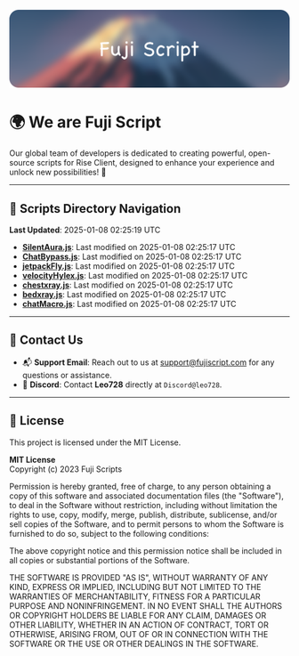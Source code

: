 ![Banner](.github/b.webp)

# 🌍 **We are Fuji Script**

Our global team of developers is dedicated to creating powerful, open-source scripts for Rise Client, designed to enhance your experience and unlock new possibilities! 🌟

---
<!-- SCRIPTS_NAVIGATION_START -->
## 📂 **Scripts Directory Navigation**

**Last Updated**: 2025-01-08 02:25:19 UTC

- **[SilentAura.js](scripts/SilentAura.js)**: Last modified on 2025-01-08 02:25:17 UTC
- **[ChatBypass.js](scripts/ChatBypass.js)**: Last modified on 2025-01-08 02:25:17 UTC
- **[jetpackFly.js](scripts/jetpackFly.js)**: Last modified on 2025-01-08 02:25:17 UTC
- **[velocityHylex.js](scripts/velocityHylex.js)**: Last modified on 2025-01-08 02:25:17 UTC
- **[chestxray.js](scripts/chestxray.js)**: Last modified on 2025-01-08 02:25:17 UTC
- **[bedxray.js](scripts/bedxray.js)**: Last modified on 2025-01-08 02:25:17 UTC
- **[chatMacro.js](scripts/chatMacro.js)**: Last modified on 2025-01-08 02:25:17 UTC

<!-- SCRIPTS_NAVIGATION_END -->

---

## 💬 **Contact Us**  
- 📬 **Support Email**: Reach out to us at [support@fujiscript.com](mailto:support@fujiscript.com) for any questions or assistance.  
- 💬 **Discord**: Contact **Leo728** directly at `Discord@leo728`.

---

## 📜 **License**

This project is licensed under the MIT License.  

**MIT License**  
Copyright (c) 2023 Fuji Scripts  

Permission is hereby granted, free of charge, to any person obtaining a copy of this software and associated documentation files (the "Software"), to deal in the Software without restriction, including without limitation the rights to use, copy, modify, merge, publish, distribute, sublicense, and/or sell copies of the Software, and to permit persons to whom the Software is furnished to do so, subject to the following conditions:  

The above copyright notice and this permission notice shall be included in all copies or substantial portions of the Software.  

THE SOFTWARE IS PROVIDED "AS IS", WITHOUT WARRANTY OF ANY KIND, EXPRESS OR IMPLIED, INCLUDING BUT NOT LIMITED TO THE WARRANTIES OF MERCHANTABILITY, FITNESS FOR A PARTICULAR PURPOSE AND NONINFRINGEMENT. IN NO EVENT SHALL THE AUTHORS OR COPYRIGHT HOLDERS BE LIABLE FOR ANY CLAIM, DAMAGES OR OTHER LIABILITY, WHETHER IN AN ACTION OF CONTRACT, TORT OR OTHERWISE, ARISING FROM, OUT OF OR IN CONNECTION WITH THE SOFTWARE OR THE USE OR OTHER DEALINGS IN THE SOFTWARE.  
